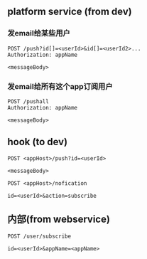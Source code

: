 
## platform service (from dev)

### 发email给某些用户


```
POST /push?id[]=<userId>&id[]=<userId2>...
Authorization: appName

<messageBody>
```

### 发email给所有这个app订阅用户


```
POST /pushall
Authorization: appName

<messageBody>
```


## hook (to dev)

```
POST <appHost>/push?id=<userId>

<messageBody>
```

```
POST <appHost>/nofication

id=<userId>&action=subscribe
```


## 内部(from webservice)

```
POST /user/subscribe

id=<userId>&appName=<appName>
```
